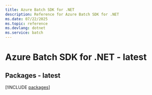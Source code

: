 ```yaml
---
title: Azure Batch SDK for .NET
description: Reference for Azure Batch SDK for .NET
ms.date: 07/22/2025
ms.topic: reference
ms.devlang: dotnet
ms.service: batch
---
```

# Azure Batch SDK for .NET - latest
## Packages - latest
[!INCLUDE [packages](batch-index.md)]
